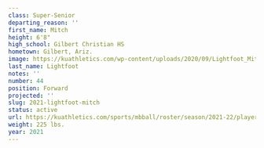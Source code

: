 ```yaml
---
class: Super-Senior
departing_reason: ''
first_name: Mitch
height: 6'8"
high_school: Gilbert Christian HS
hometown: Gilbert, Ariz.
image: https://kuathletics.com/wp-content/uploads/2020/09/Lightfoot_Mitch_09082020-600x500.jpg
last_name: Lightfoot
notes: ''
number: 44
position: Forward
projected: ''
slug: 2021-lightfoot-mitch
status: active
url: https://kuathletics.com/sports/mbball/roster/season/2021-22/player/mitch-lightfoot/
weight: 225 lbs.
year: 2021
---
```

